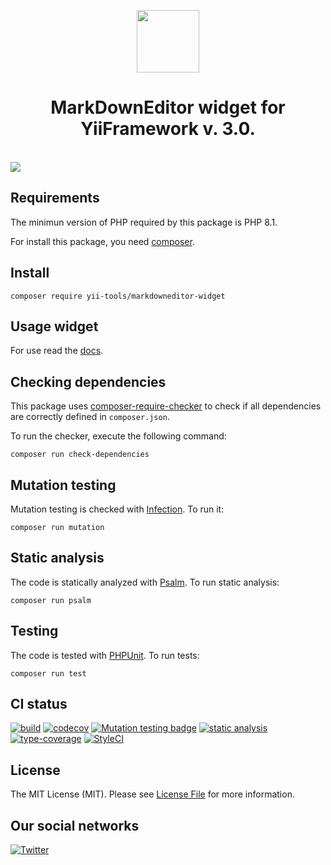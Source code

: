 <p align="center">
    <a href="https://github.com/yii-tools/markdowneditor-widget" target="_blank">
        <img src="https://avatars.githubusercontent.com/u/121752654?s=200&v=4" height="100px">
    </a>
    <h1 align="center">MarkDownEditor widget for YiiFramework v. 3.0.</h1>
    <br>
    <a href="https://github.com/sparksuite/simplemde-markdown-editor" target="_blank">
        <img src="https://camo.githubusercontent.com/ab154649c0293f2a472251f85d973f6f12fd8007446cfe3b4d4571c7e2642184/687474703a2f2f692e696d6775722e636f6d2f7a7157664a774f2e706e67">
    </a>
    <br>        
</p>

## Requirements

The minimun version of PHP required by this package is PHP 8.1.

For install this package, you need [composer](https://getcomposer.org/).

## Install

```shell
composer require yii-tools/markdowneditor-widget
```

## Usage widget

For use read the [docs](/docs/widget.md).

## Checking dependencies

This package uses [composer-require-checker](https://github.com/maglnet/ComposerRequireChecker) to check if all dependencies are correctly defined in `composer.json`.

To run the checker, execute the following command:

```shell
composer run check-dependencies
```

## Mutation testing

Mutation testing is checked with [Infection](https://infection.github.io/). To run it:

```shell
composer run mutation
```

## Static analysis

The code is statically analyzed with [Psalm](https://psalm.dev/). To run static analysis:

```shell
composer run psalm
```

## Testing

The code is tested with [PHPUnit](https://phpunit.de/). To run tests:

```
composer run test
```

## CI status

[![build](https://github.com/yii-tools/markdowneditor-widget/actions/workflows/build.yml/badge.svg)](https://github.com/yii-tools/markdowneditor-widget/actions/workflows/build.yml)
[![codecov](https://codecov.io/gh/yii-tools/markdowneditor-widget/branch/main/graph/badge.svg?token=MF0XUGVLYC)](https://codecov.io/gh/yii-tools/markdowneditor-widget)
[![Mutation testing badge](https://img.shields.io/endpoint?style=flat&url=https%3A%2F%2Fbadge-api.stryker-mutator.io%2Fgithub.com%2Fyii-tools%2Fmarkdowneditor-widget%2Fmain)](https://dashboard.stryker-mutator.io/reports/github.com/yii-tools/markdowneditor-widget/main)
[![static analysis](https://github.com/yii-tools/markdowneditor-widget/actions/workflows/static.yml/badge.svg)](https://github.com/yii-tools/markdowneditor-widget/actions/workflows/static.yml)
[![type-coverage](https://shepherd.dev/github/yii-tools/markdowneditor-widget/coverage.svg)](https://shepherd.dev/github/yii-tools/markdowneditor-widget)
[![StyleCI](https://github.styleci.io/repos/597357376/shield?branch=main)](https://github.styleci.io/repos/597357376?branch=main)

## License

The MIT License (MIT). Please see [License File](LICENSE.md) for more information.

## Our social networks

[![Twitter](https://img.shields.io/badge/twitter-follow-1DA1F2?logo=twitter&logoColor=1DA1F2&labelColor=555555?style=flat)](https://twitter.com/Terabytesoftw)
